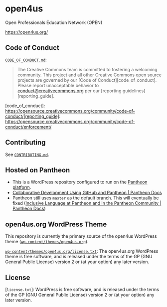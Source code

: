 # open4us

Open Professionals Education Network (OPEN)

https://open4us.org/


## Code of Conduct

[`CODE_OF_CONDUCT.md`](CODE_OF_CONDUCT.md):
> The Creative Commons team is committed to fostering a welcoming community.
> This project and all other Creative Commons open source projects are governed
> by our [Code of Conduct][code_of_conduct]. Please report unacceptable
> behavior to [conduct@creativecommons.org](mailto:conduct@creativecommons.org)
> per our [reporting guidelines][reporting_guide].

[code_of_conduct]: https://opensource.creativecommons.org/community/code-of-conduct/[reporting_guide]: https://opensource.creativecommons.org/community/code-of-conduct/enforcement/


## Contributing

See [`CONTRIBUTING.md`](CONTRIBUTING.md).


## Hosted on Pantheon

- This is a WordPress repository configured to run on the [Pantheon
  platform](https://pantheon.io).
- [Collaborative Development Using GitHub and Pantheon | Pantheon Docs][collab]
- Pantheon still uses `master` as the default branch. This will eventually be
  fixed ([Inclusive Language at Pantheon and in the Pantheon Community |
  Pantheon Docs][inclusive])

[collab]: https://pantheon.io/docs/guides/collaborative-development
[inclusive]: https://pantheon.io/docs/inclusive-language


## open4us.org WordPress Theme

This repository is currently the primary source of the open4us WordPress theme ([`wp-content/themes/open4us.org`](wp-content/themes/open4us.org)).

[`wp-content/themes/open4us.org/license.txt`][theme-license]: The open4us.org
WordPress theme is free software, and is released under the terms of the GP
(GNU General Public License) version 2 or (at your option) any later version.

[theme-license]: wp-content/themes/open4us.org/license.txt


## License

[`license.txt`]: WordPress is free software, and is released under the terms of
the GP (GNU General Public License) version 2 or (at your option) any later
version.
